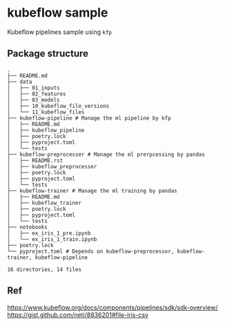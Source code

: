 # kubeflow sample

Kubeflow pipelines sample using `kfp` 

## Package structure

```
.
├── README.md
├── data
│   ├── 01_inputs
│   ├── 02_features
│   ├── 03_models
│   ├── 10_kubeflow_file_versions
│   └── 11_kubeflow_files
├── kubeflow-pipeline # Manage the ml pipeline by kfp
│   ├── README.md
│   ├── kubeflow_pipeline
│   ├── poetry.lock
│   ├── pyproject.toml
│   └── tests
├── kubeflow-preprocesser # Manage the ml prerpcessing by pandas
│   ├── README.rst
│   ├── kubeflow_preprocesser
│   ├── poetry.lock
│   ├── pyproject.toml
│   └── tests
├── kubeflow-trainer # Manage the ml training by pandas
│   ├── README.md
│   ├── kubeflow_trainer
│   ├── poetry.lock
│   ├── pyproject.toml
│   └── tests
├── notebooks
│   ├── ex_iris_1_pre.ipynb
│   └── ex_iris_1_train.ipynb
├── poetry.lock
└── pyproject.toml # Depends on kubeflow-preprocessor, kubeflow-trainer, kubeflow-pipeline

16 directories, 14 files
```

## Ref

https://www.kubeflow.org/docs/components/pipelines/sdk/sdk-overview/
https://gist.github.com/netj/8836201#file-iris-csv
